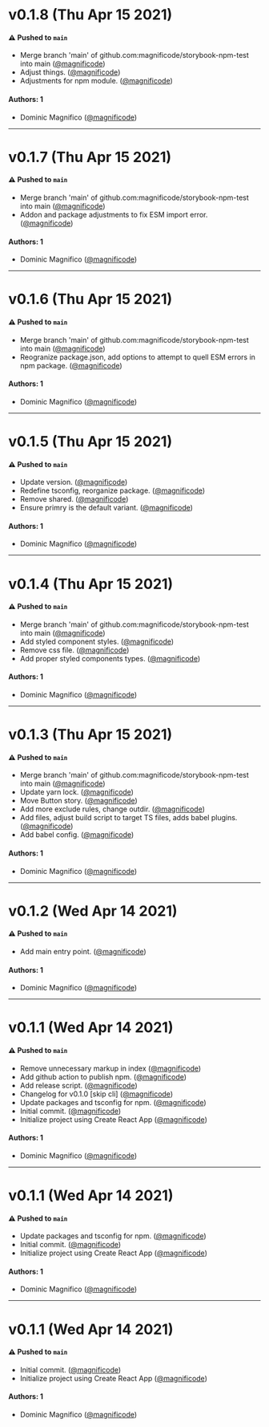 # v0.1.8 (Thu Apr 15 2021)

#### ⚠️ Pushed to `main`

- Merge branch 'main' of github.com:magnificode/storybook-npm-test into main ([@magnificode](https://github.com/magnificode))
- Adjust things. ([@magnificode](https://github.com/magnificode))
- Adjustments for npm module. ([@magnificode](https://github.com/magnificode))

#### Authors: 1

- Dominic Magnifico ([@magnificode](https://github.com/magnificode))

---

# v0.1.7 (Thu Apr 15 2021)

#### ⚠️ Pushed to `main`

- Merge branch 'main' of github.com:magnificode/storybook-npm-test into main ([@magnificode](https://github.com/magnificode))
- Addon and package adjustments to fix ESM import error. ([@magnificode](https://github.com/magnificode))

#### Authors: 1

- Dominic Magnifico ([@magnificode](https://github.com/magnificode))

---

# v0.1.6 (Thu Apr 15 2021)

#### ⚠️ Pushed to `main`

- Merge branch 'main' of github.com:magnificode/storybook-npm-test into main ([@magnificode](https://github.com/magnificode))
- Reogranize package.json, add options to attempt to quell ESM errors in npm package. ([@magnificode](https://github.com/magnificode))

#### Authors: 1

- Dominic Magnifico ([@magnificode](https://github.com/magnificode))

---

# v0.1.5 (Thu Apr 15 2021)

#### ⚠️ Pushed to `main`

- Update version. ([@magnificode](https://github.com/magnificode))
- Redefine tsconfig, reorganize package. ([@magnificode](https://github.com/magnificode))
- Remove shared. ([@magnificode](https://github.com/magnificode))
- Ensure primry is the default variant. ([@magnificode](https://github.com/magnificode))

#### Authors: 1

- Dominic Magnifico ([@magnificode](https://github.com/magnificode))

---

# v0.1.4 (Thu Apr 15 2021)

#### ⚠️ Pushed to `main`

- Merge branch 'main' of github.com:magnificode/storybook-npm-test into main ([@magnificode](https://github.com/magnificode))
- Add styled component styles. ([@magnificode](https://github.com/magnificode))
- Remove css file. ([@magnificode](https://github.com/magnificode))
- Add proper styled components types. ([@magnificode](https://github.com/magnificode))

#### Authors: 1

- Dominic Magnifico ([@magnificode](https://github.com/magnificode))

---

# v0.1.3 (Thu Apr 15 2021)

#### ⚠️ Pushed to `main`

- Merge branch 'main' of github.com:magnificode/storybook-npm-test into main ([@magnificode](https://github.com/magnificode))
- Update yarn lock. ([@magnificode](https://github.com/magnificode))
- Move Button story. ([@magnificode](https://github.com/magnificode))
- Add more exclude rules, change outdir. ([@magnificode](https://github.com/magnificode))
- Add files, adjust build script to target TS files, adds babel plugins. ([@magnificode](https://github.com/magnificode))
- Add babel config. ([@magnificode](https://github.com/magnificode))

#### Authors: 1

- Dominic Magnifico ([@magnificode](https://github.com/magnificode))

---

# v0.1.2 (Wed Apr 14 2021)

#### ⚠️ Pushed to `main`

- Add main entry point. ([@magnificode](https://github.com/magnificode))

#### Authors: 1

- Dominic Magnifico ([@magnificode](https://github.com/magnificode))

---

# v0.1.1 (Wed Apr 14 2021)

#### ⚠️ Pushed to `main`

- Remove unnecessary markup in index ([@magnificode](https://github.com/magnificode))
- Add github action to publish npm. ([@magnificode](https://github.com/magnificode))
- Add release script. ([@magnificode](https://github.com/magnificode))
- Changelog for v0.1.0 [skip cli] ([@magnificode](https://github.com/magnificode))
- Update packages and tsconfig for npm. ([@magnificode](https://github.com/magnificode))
- Initial commit. ([@magnificode](https://github.com/magnificode))
- Initialize project using Create React App ([@magnificode](https://github.com/magnificode))

#### Authors: 1

- Dominic Magnifico ([@magnificode](https://github.com/magnificode))

---

# v0.1.1 (Wed Apr 14 2021)

#### ⚠️ Pushed to `main`

- Update packages and tsconfig for npm. ([@magnificode](https://github.com/magnificode))
- Initial commit. ([@magnificode](https://github.com/magnificode))
- Initialize project using Create React App ([@magnificode](https://github.com/magnificode))

#### Authors: 1

- Dominic Magnifico ([@magnificode](https://github.com/magnificode))

---

# v0.1.1 (Wed Apr 14 2021)

#### ⚠️ Pushed to `main`

- Initial commit. ([@magnificode](https://github.com/magnificode))
- Initialize project using Create React App ([@magnificode](https://github.com/magnificode))

#### Authors: 1

- Dominic Magnifico ([@magnificode](https://github.com/magnificode))
